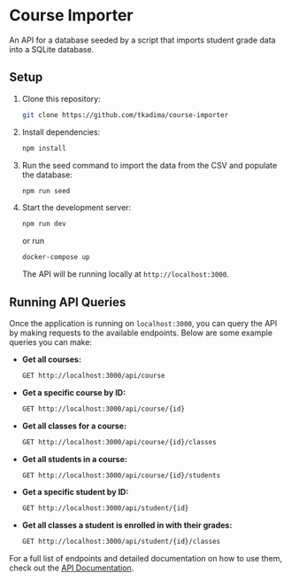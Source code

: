 # Course Importer

An API for a database seeded by a script that imports student grade data into a SQLite database.

## Setup

1. Clone this repository:
   ```bash
   git clone https://github.com/tkadima/course-importer
   ```

2. Install dependencies:
   ```bash
   npm install
   ```

3. Run the seed command to import the data from the CSV and populate the database:
   ```bash
   npm run seed
   ```

4. Start the development server:
   ```bash
   npm run dev
   ```

   or run 
   ```bash 
   docker-compose up
   ```

   The API will be running locally at `http://localhost:3000`.

## Running API Queries

Once the application is running on `localhost:3000`, you can query the API by making requests to the available endpoints. Below are some example queries you can make:

- **Get all courses:**
  ```bash
  GET http://localhost:3000/api/course
  ```

- **Get a specific course by ID:**
  ```bash
  GET http://localhost:3000/api/course/{id}
  ```

- **Get all classes for a course:**
  ```bash
  GET http://localhost:3000/api/course/{id}/classes
  ```

- **Get all students in a course:**
  ```bash
  GET http://localhost:3000/api/course/{id}/students
  ```

- **Get a specific student by ID:**
  ```bash
  GET http://localhost:3000/api/student/{id}
  ```

- **Get all classes a student is enrolled in with their grades:**
  ```bash
  GET http://localhost:3000/api/student/{id}/classes
  ```

For a full list of endpoints and detailed documentation on how to use them, check out the [API Documentation](./api-documentation.md).

